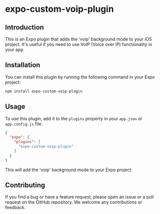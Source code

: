 # expo-custom-voip-plugin

## Introduction
This is an Expo plugin that adds the 'voip' background mode to your iOS project. It's useful if you need to use VoIP (Voice over IP) functionality in your app.

## Installation
You can install this plugin by running the following command in your Expo project:

```bash
npm install expo-custom-voip-plugin
```

## Usage
To use this plugin, add it to the `plugins` property in your `app.json` or `app.config.js` file:
```json
{
  "expo": {
    "plugins": [
      "expo-custom-voip-plugin"
    ]
  }
}
```


This will add the 'voip' background mode to your Expo project.

## Contributing

If you find a bug or have a feature request, please open an issue or a pull request on the GitHub repository. We welcome any contributions or feedback.
